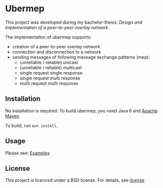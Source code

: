 Ubermep
========
This project was developed during my bachelor-thesis: _Design and implementation of a peer-to-peer overlay network_.


The implementation of ubermep supports:

* creation of a peer-to-peer overlay network
* connection and disconnection to a network
* sending messages of following message exchange patterns (mep):
  * (unreliable / reliable) unicast
  * (unreliable / reliable) multicast
  * single request single response
  * single request multi response
  * multi request multi response


Installation
------------
No installation is required. To build ubermep, you need Java 6 and [Apache Maven][maven].

To build, run `mvn install`.

Usage
-----
Please see: [Examples]


License
-------
This project is licenced under a BSD license. For details, see [license]

[maven]:http://maven.apache.org/
[Examples]:ubermep/wiki/Examples
[license]:github.com/nrohwedder/ubermep/blob/master/src/etc/license.txt